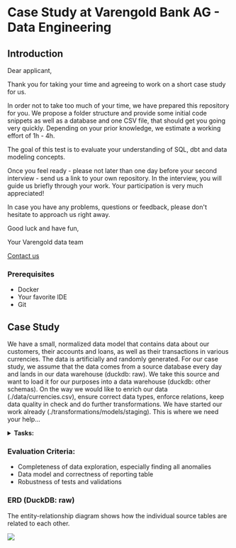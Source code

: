 # Case Study at Varengold Bank AG - Data Engineering

## Introduction

Dear applicant,

Thank you for taking your time and agreeing to work on a short case study for us.

In order not to take too much of your time, we have prepared this repository for you. We propose a folder structure and
provide some initial code
snippets as well as a database and one CSV file, that should get you going very quickly. Depending on your
prior knowledge, we estimate a working effort of
1h - 4h.

The goal of this test is to evaluate your understanding of SQL, dbt and data modeling concepts.

Once you feel ready - please not later than one day before your second interview - send us a link to your own
repository. In the interview, you will guide us briefly through your work. Your participation is very much appreciated!

In case you have any problems, questions or feedback, please don't hesitate to approach us right away.

Good luck and have fun,

Your Varengold data team

[Contact us](mailto:d.maas@varengold.de)

### Prerequisites

- Docker
- Your favorite IDE
- Git

## Case Study

We have a small, normalized data model that contains data about our customers, their accounts and loans, as well as
their transactions in various currencies. The data is artificially and randomly generated. For our case study, we assume
that the data comes from a source database every day and lands in our data warehouse (duckdb: raw). We take this source
and want to load it for our purposes into a data warehouse (duckdb: other schemas). On the way we would like to enrich
our data (./data/currencies.csv), ensure correct data types, enforce relations, keep data quality in check and do
further transformations. We have started our work already (./transformations/models/staging). This is where we need your
help...

<details>
<summary> <b> Tasks: </b> </summary>

**Setup:**

1. [ ] Please create a repository and commit this content (or clone and change remote)
2. [ ] Start running the devcontainer and set up your remote connection

**Implementation notes:**
- Repository cloned, changed remote and initialized in a devcontainer for isolated, reproducible development. Connection was set up using DBCODE.

**Exploration:**

- [ ] Please showcase an exploration of the provided data and your findings

**Implementation notes:**
- see vt_casestudy_overview

**Data Loading / Transformation:**

- [ ] Please load the provided CSV file to enrich our data
- [ ] Please create a materialized table into the reporting schema, that sums up all transactions in EUR (Euro) per
  customer, account, branch and date. To simplify everything, the provided exchange rate table should be used for all
  dates.

**Implementation notes:**
- The `import_seed.py` was used to create the `currencies.csv` file in the `seeds` folder. After that, `currencies.csv` was loaded as a dbt seed with correct delimiter and encoding settings using `dbt seed`. 
- Two reporting models were created in the reporting schema: one with account_id (fct_transactions_eur_daily) and account_type (out_fct_transactions_eur_daily). They're identical though.

**Data Quality / Testing:**

- [ ] Please make use of tests. Use dbt's testing functionality to ensure integrity of your models and check for data anomalies.

**Implementation notes:**
- All tests can be run with: dbt test
  see vt_casestudy_overview for more info 


**Data Catalog:**

- [ ] Please generate a data catalog

**Implementation notes:**
- dbt data catalog is generated and served with:
  dbt docs generate
  dbt docs serve
  
 To explore the catalog, use: http://localhost:8080 or see transformation/catalog.json

**Submission:**

- [ ] Please send us a link to your repository

</details>

### Evaluation Criteria:

- Completeness of data exploration, especially finding all anomalies
- Data model and correctness of reporting table
- Robustness of tests and validations

### ERD (DuckDB: raw)

The entity-relationship diagram shows how the individual source tables are related to each other.

<img src="docs/erd.png">

